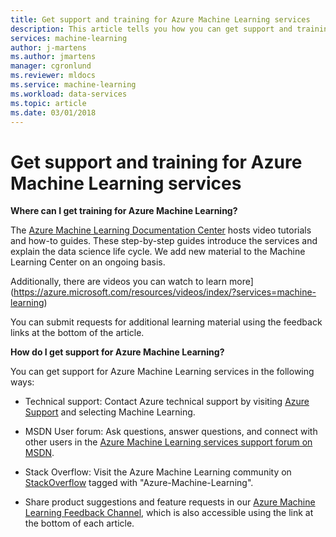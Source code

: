 ```yaml
---
title: Get support and training for Azure Machine Learning services
description: This article tells you how you can get support and training for Azure Machine Learning services and Azure Machine Learning Workbench
services: machine-learning
author: j-martens
ms.author: jmartens
manager: cgronlund
ms.reviewer: mldocs
ms.service: machine-learning
ms.workload: data-services
ms.topic: article
ms.date: 03/01/2018 
---
```

# Get support and training for Azure Machine Learning services

**Where can I get training for Azure Machine Learning?**

The [Azure Machine Learning Documentation Center](./overview-what-is-azure-ml.md) hosts video tutorials and how-to guides. These step-by-step guides introduce the services and explain the data science life cycle. We add new material to the Machine Learning Center on an ongoing basis. 

Additionally, there are videos you can watch to learn more](https://azure.microsoft.com/resources/videos/index/?services=machine-learning)

You can submit requests for additional learning material using the feedback links at the bottom of the article.

**How do I get support for Azure Machine Learning?**

You can get support for Azure Machine Learning services in the following ways:

+ Technical support: Contact Azure technical support by visiting [Azure Support](https://azure.microsoft.com/support/options/) and selecting Machine Learning. 

+ MSDN User forum: Ask questions, answer questions, and connect with other users in the [Azure Machine Learning services support forum on MSDN](https://social.msdn.microsoft.com/Forums/windowsdesktop/home?forum=MachineLearning).

+ Stack Overflow: Visit the Azure Machine Learning community on [StackOverflow](https://stackoverflow.com/questions/tagged/azure-machine-learning) tagged with "Azure-Machine-Learning".

+ Share product suggestions and feature requests in our [Azure Machine Learning Feedback Channel](https://feedback.azure.com/forums/257792-machine-learning), which is also accessible using the link at the bottom of each article. 

